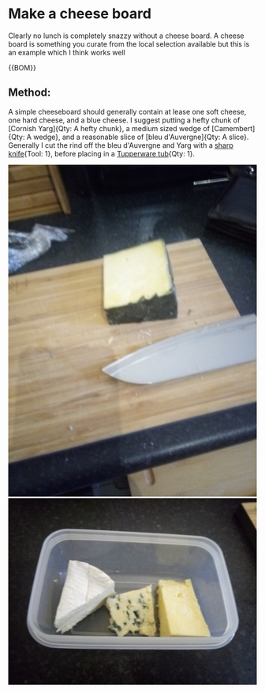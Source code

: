 
[sharp knife]:Models/knife.stl "Tool: 1"
[Tupperware tubs]:Parts/Tupperware.md "Container: 1"

# Make a cheese board

Clearly no lunch is completely snazzy without a cheese board. A cheese board is something you curate from the local selection available but this is an example which I think works well

{{BOM}}

## Method:

A simple cheeseboard should generally contain at lease one soft cheese, one hard cheese, and a blue cheese. I suggest putting a hefty chunk of [Cornish Yarg]{Qty: A hefty chunk}, a medium sized wedge of [Camembert]{Qty: A wedge}, and a reasonable slice of [bleu d'Auvergne]{Qty: A slice}. Generally I cut the rind off the bleu d'Auvergne and Yarg with a [sharp knife]{Tool: 1}, before placing in a [Tupperware tub][Tupperware tubs]{Qty: 1}.

![Cheese Rind](Ims/CheeseRind.jpg "Removing the rind") 
![](Ims/Cheese.jpg) 